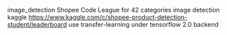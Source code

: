 image_detection
Shopee Code League for 42 categories image detection
kaggle https://www.kaggle.com/c/shopee-product-detection-student/leaderboard
use transfer-learning under tensorflow 2.0 backend
